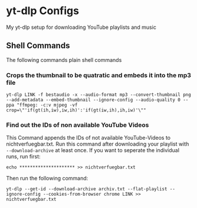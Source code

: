 # yt-dlp Configs
My yt-dlp setup for downloading YouTube playlists and music

## Shell Commands
The following commands plain shell commands
### Crops the thumbnail to be quatratic and embeds it into the mp3 file
```
yt-dlp LINK -f bestaudio -x --audio-format mp3 --convert-thumbnail png --add-metadata --embed-thumbnail --ignore-config --audio-quality 0 --ppa "ffmpeg: -c:v mjpeg -vf crop=\"'if(gt(ih,iw),iw,ih)':'if(gt(iw,ih),ih,iw)'\""
```
### Find out the IDs of non available YouTube Videos
This Command appends the IDs of not available YouTube-Videos to nichtverfuegbar.txt. Run this command after downloading your playlist with `--download-archive` at least once.
If you want to seperate the individual runs, run first:
```
echo ********************* >> nichtverfuegbar.txt
```
Then run the following command:
```
yt-dlp --get-id --download-archive archiv.txt --flat-playlist --ignore-config --cookies-from-browser chrome LINK >> nichtverfuegbar.txt
```
